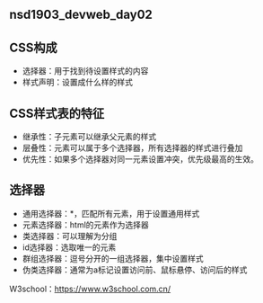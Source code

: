 ## nsd1903_devweb_day02

## CSS构成

- 选择器：用于找到待设置样式的内容
- 样式声明：设置成什么样的样式

## CSS样式表的特征

- 继承性：子元素可以继承父元素的样式
- 层叠性：元素可以属于多个选择器，所有选择器的样式进行叠加
- 优先性：如果多个选择器对同一元素设置冲突，优先级最高的生效。

## 选择器

- 通用选择器：\*，匹配所有元素，用于设置通用样式
- 元素选择器：html的元素作为选择器
- 类选择器：可以理解为分组
- id选择器：选取唯一的元素
- 群组选择器：逗号分开的一组选择器，集中设置样式
- 伪类选择器：通常为a标记设置访问前、鼠标悬停、访问后的样式

W3school：https://www.w3school.com.cn/





